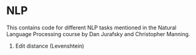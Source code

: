 # NLP

This contains code for different NLP tasks mentioned in the Natural Language Processing course by Dan Jurafsky and Christopher Manning.


1. Edit distance (Levenshtein)




